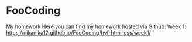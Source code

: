 # FooCoding
My homework
Here you can find my homework hosted via Github:
Week 1: https://nikanika12.github.io/FooCoding/hyf-html-css/week1/
